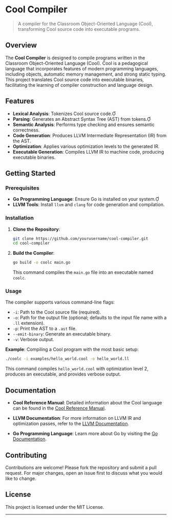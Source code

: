 # Cool Compiler

> A compiler for the Classroom Object-Oriented Language (Cool), transforming Cool source code into executable programs.

## Overview

The **Cool Compiler** is designed to compile programs written in the Classroom Object-Oriented Language (Cool). Cool is a pedagogical language that incorporates features of modern programming languages, including objects, automatic memory management, and strong static typing. This project translates Cool source code into executable binaries, facilitating the learning of compiler construction and language design.

## Features

- **Lexical Analysis**: Tokenizes Cool source code.
- **Parsing**: Generates an Abstract Syntax Tree (AST) from tokens.
- **Semantic Analysis**: Performs type checking and ensures semantic correctness.
- **Code Generation**: Produces LLVM Intermediate Representation (IR) from the AST.
- **Optimization**: Applies various optimization levels to the generated IR.
- **Executable Generation**: Compiles LLVM IR to machine code, producing executable binaries.

## Getting Started

### Prerequisites

- **Go Programming Language**: Ensure Go is installed on your system.
- **LLVM Tools**: Install `llvm` and `clang` for code generation and compilation.

### Installation

1. **Clone the Repository**:

   ```bash
   git clone https://github.com/yourusername/cool-compiler.git
   cd cool-compiler
   ```

2. **Build the Compiler**:

   ```bash
   go build -o coolc main.go
   ```

   This command compiles the `main.go` file into an executable named `coolc`.

### Usage

The compiler supports various command-line flags:

- `-i`: Path to the Cool source file (required).
- `-o`: Path for the output file (optional; defaults to the input file name with a `.ll` extension).
- `-p`: Print the AST to a `.ast` file.
- `--emit-binary`: Generate an executable binary.
- `-v`: Verbose output.

**Example**: Compiling a Cool program with the most basic setup:

```bash
./coolc -i examples/hello_world.cool -o hello_world.ll
```


This command compiles `hello_world.cool` with optimization level 2, produces an executable, and provides verbose output.

## Documentation

- **Cool Reference Manual**: Detailed information about the Cool language can be found in the [Cool Reference Manual](https://theory.stanford.edu/~aiken/software/cool/cool-manual.pdf).

- **LLVM Documentation**: For more information on LLVM IR and optimization passes, refer to the [LLVM Documentation](https://llvm.org/docs/).

- **Go Programming Language**: Learn more about Go by visiting the [Go Documentation](https://golang.org/doc/).

## Contributing

Contributions are welcome! Please fork the repository and submit a pull request. For major changes, open an issue first to discuss what you would like to change.

## License

This project is licensed under the MIT License.

---
